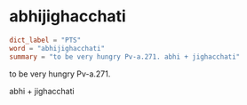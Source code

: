 # abhijighacchati

``` toml
dict_label = "PTS"
word = "abhijighacchati"
summary = "to be very hungry Pv-a.271. abhi + jighacchati"
```

to be very hungry Pv\-a.271.

abhi \+ jighacchati

